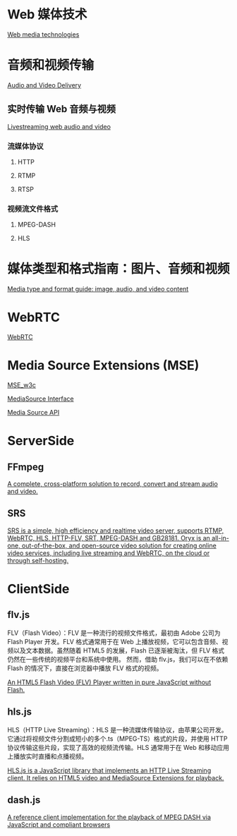 # Web 媒体技术

[Web media technologies](https://developer.mozilla.org/en-US/docs/Web/Media)

# 音频和视频传输

[Audio and Video Delivery](https://developer.mozilla.org/en-US/docs/Web/Media/Audio_and_video_delivery)

## 实时传输 Web 音频与视频

[Livestreaming web audio and video](https://developer.mozilla.org/en-US/docs/Web/Media/Audio_and_video_delivery/Live_streaming_web_audio_and_video)

### 流媒体协议

1. HTTP

2. RTMP

3. RTSP

### 视频流文件格式

1. MPEG-DASH

2. HLS

# 媒体类型和格式指南：图片、音频和视频

[Media type and format guide: image, audio, and video content](https://developer.mozilla.org/en-US/docs/Web/Media/Formats)

# WebRTC

[WebRTC](https://developer.mozilla.org/en-US/docs/Web/API/WebRTC_API)

# Media Source Extensions (MSE)

[MSE_w3c](https://w3c.github.io/media-source/)

[MediaSource Interface](https://developer.mozilla.org/en-US/docs/Web/API/MediaSource)

[Media Source API](https://developer.mozilla.org/en-US/docs/Web/API/Media_Source_Extensions_API)

# ServerSide

## FFmpeg

[A complete, cross-platform solution to record, convert and stream audio and video.](https://www.ffmpeg.org/)

## SRS

[SRS is a simple, high efficiency and realtime video server, supports RTMP, WebRTC, HLS, HTTP-FLV, SRT, MPEG-DASH and GB28181. Oryx is an all-in-one, out-of-the-box, and open-source video solution for creating online video services, including live streaming and WebRTC, on the cloud or through self-hosting.](https://ossrs.io/lts/en-us/)

# ClientSide

## flv.js

FLV（Flash Video）：FLV 是一种流行的视频文件格式，最初由 Adobe 公司为 Flash Player 开发。FLV 格式通常用于在 Web 上播放视频，它可以包含音频、视频以及文本数据。虽然随着 HTML5 的发展，Flash 已逐渐被淘汰，但 FLV 格式仍然在一些传统的视频平台和系统中使用。
然而，借助 flv.js，我们可以在不依赖 Flash 的情况下，直接在浏览器中播放 FLV 格式的视频。

[An HTML5 Flash Video (FLV) Player written in pure JavaScript without Flash.](https://github.com/bilibili/flv.js)

## hls.js

HLS（HTTP Live Streaming）：HLS 是一种流媒体传输协议，由苹果公司开发。它通过将视频文件分割成短小的多个.ts（MPEG-TS）格式的片段，并使用 HTTP 协议传输这些片段，实现了高效的视频流传输。HLS 通常用于在 Web 和移动应用上播放实时直播和点播视频。

[HLS.js is a JavaScript library that implements an HTTP Live Streaming client. It relies on HTML5 video and MediaSource Extensions for playback.](https://github.com/video-dev/hls.js)

## dash.js

[A reference client implementation for the playback of MPEG DASH via JavaScript and compliant browsers](https://github.com/Dash-Industry-Forum/dash.js/)
